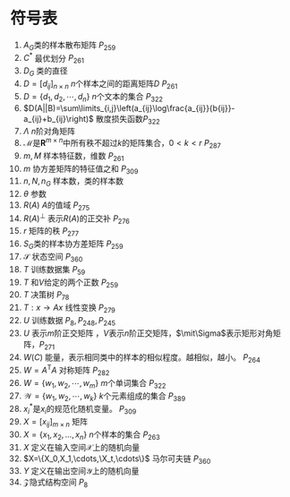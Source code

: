 # 符号表

1. $A_G$类的样本散布矩阵 $P_{259}$
1. $C^*$ 最优划分 $P_{261}$
1. $D_G$ 类的直径
1. $D=[d_{ij}]_{n \times n}$ $n$个样本之间的距离矩阵$D$ $P_{261}$
1. $D=\{d_1,d_2,\cdots,d_n\}$ $n$个文本的集合 $P_{322}$
1. $D(A||B)=\sum\limits_{i,j}\left(a_{ij}\log\frac{a_{ij}}{b{ij}}-a_{ij}+b_{ij}\right)$ 散度损失函数$P_{322}$
1. $\Lambda$ $n$阶对角矩阵
1. $\mathcal{M}$是$\mathbf{R}^{m\times n}$中所有秩不超过$k$的矩阵集合，$0<k<r$ $P_{287}$
1. $m, M$ 样本特征数，维数 $P_{261}$
1. $m$ 协方差矩阵的特征值之和 $P_{309}$
1. $n,N,n_G$ 样本数，类的样本数
1. $\theta$ 参数
1. $R(A)$ $A$的值域 $P_{275}$
1. $R(A)^\bot$ 表示$R(A)$的正交补 $P_{276}$
1. $r$ 矩阵的秩 $P_{277}$
1. $S_G$类的样本协方差矩阵 $P_{259}$
1. $\mathcal{S}$ 状态空间 $P_{360}$
1. $T$ 训练数据集 $P_{59}$
1. $T$ 和$V$给定的两个正数 $P_{259}$
1. $T$ 决策树 $P_{78}$
1. $T:x\rightarrow Ax$ 线性变换 $P_{279}$
1. $U$ 训练数据  $P_8, P_{248}, P_{245}$
1. $U$ 表示$m$阶正交矩阵 ，$V$表示$n$阶正交矩阵，$\mit\Sigma$表示矩形对角矩阵，$P_{271}$
1. $W(C)$ 能量，表示相同类中的样本的相似程度。越相似，越小。 $P_{264}$
1. $W=A^\mathrm TA$ 对称矩阵 $P_{282}$
1. $W=\{w_1,w_2,\cdots, w_m\}$ $m$个单词集合 $P_{322}$
1. $\mathcal{W}=\{w_1,w_2,\cdots, w_k\}$ $k$个元素组成的集合 $P_{389}$
1. $x_i^*$是$x_i$的规范化随机变量。 $P_{309}$
1. $X=[x_{ij}]_{m\times n}$ 矩阵
1. $X=\{x_1, x_2, \dots ,x_n\}$ $n$个样本的集合 $P_{263}$
1. $X$ 定义在输入空间$\mathcal X$上的随机向量
1. $X=\{X_0,X_1,\cdots,\X_t,\cdots\}$ 马尔可夫链 $P_{360}$
1. $Y$ 定义在输出空间$\mathcal Y$上的随机向量
1. $\mathcal{Z}$隐式结构空间 $P_8$